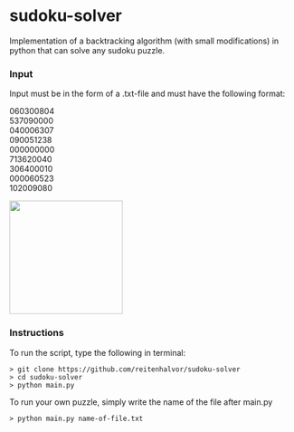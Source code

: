 # sudoku-solver
Implementation of a backtracking algorithm (with small modifications) in python that can solve any sudoku puzzle. 

### Input 
<p>Input must be in the form of a .txt-file and must have the following format:</p>

060300804\
537090000\
040006307\
090051238\
000000000\
713620040\
306400010\
000060523\
102009080

<img src="http://www.sudokuessentials.com/images/easy_sudoku.gif" width="200" height="200" />

### Instructions
To run the script, type the following in terminal: 
```
> git clone https://github.com/reitenhalvor/sudoku-solver
> cd sudoku-solver
> python main.py
```

To run your own puzzle, simply write the name of the file after main.py
```
> python main.py name-of-file.txt
```
